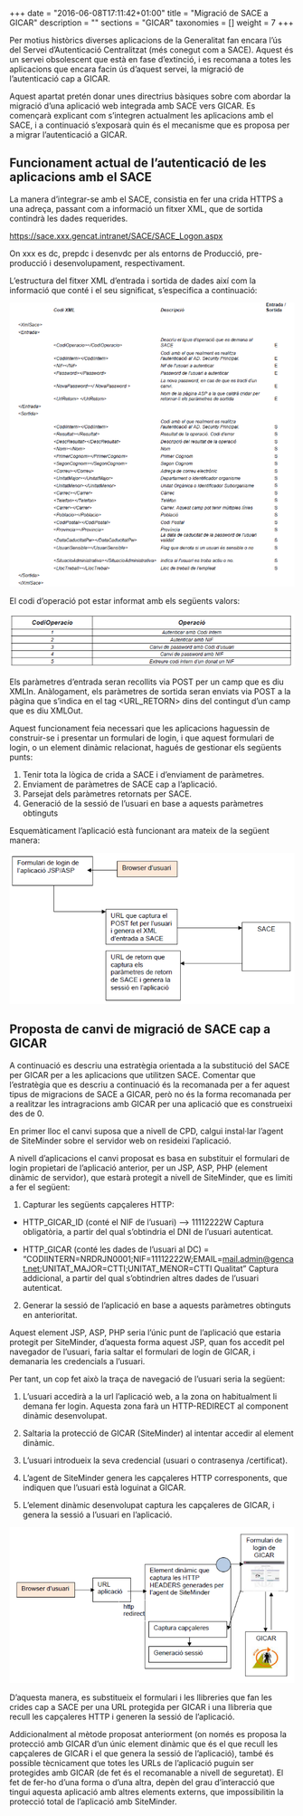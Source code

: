 +++
date        = "2016-06-08T17:11:42+01:00"
title       = "Migració de SACE a GICAR"
description = ""
sections    = "GICAR"
taxonomies  = []
weight 		= 7
+++


Per motius històrics diverses aplicacions de la Generalitat fan encara l’ús del Servei d’Autenticació Centralitzat (més conegut com a SACE). Aquest és un servei obsolescent que està en fase d’extinció, i es recomana a totes les aplicacions que encara facin ús d’aquest servei, la migració de l’autenticació cap a GICAR.

Aquest apartat pretén donar unes directrius bàsiques sobre com abordar la migració d’una aplicació web integrada amb SACE vers GICAR. Es començarà explicant com s’integren actualment les aplicacions amb el SACE, i a continuació s’exposarà quin és el mecanisme que es proposa per a migrar l’autenticació a GICAR.

## Funcionament actual de l’autenticació de les aplicacions amb el SACE

La manera d’integrar-se amb el SACE, consistia en fer una crida HTTPS a una adreça, passant com a informació un fitxer XML, que de sortida contindrà les dades requerides.

https://sace.xxx.gencat.intranet/SACE/SACE_Logon.aspx

On xxx es dc, prepdc i desenvdc per als entorns de Producció, pre-producció i desenvolupament, respectivament. 
	
L’estructura del fitxer XML d’entrada i sortida de dades així com la informació que conté i el seu significat, s’especifica a continuació:

![Integració Aplicacions GICAR](/related/gicar/xmlsace.png)

El codi d’operació pot estar informat amb els següents valors:

![Integració Aplicacions GICAR](/related/gicar/saceoperacions.png)

Els paràmetres d’entrada seran recollits via POST per un camp que es diu XMLIn. Anàlogament, els paràmetres de sortida seran enviats via POST a la pàgina que s’indica en el tag <URL_RETORN> dins del contingut d’un camp que es diu  XMLOut.

Aquest funcionament feia necessari que les aplicacions haguessin de construir-se i presentar un formulari de login, i que aquest formulari de login, o un element dinàmic relacionat, hagués de gestionar els següents punts:

1.	Tenir tota la lògica de crida a SACE i d’enviament de paràmetres.
2.	Enviament de paràmetres de SACE cap a l’aplicació.
3.	Parsejat dels paràmetres retornats per SACE.
4.	Generació de la sessió de l’usuari en base a aquests paràmetres obtinguts

Esquemàticament l’aplicació està funcionant ara mateix de la següent manera:

![Integració Aplicacions GICAR](/related/gicar/sacejsp.png)

## Proposta de canvi de migració de SACE cap a GICAR

A continuació es descriu una estratègia orientada a la substitució del SACE per GICAR per a les aplicacions que utilitzen SACE. Comentar que l’estratègia que es descriu a continuació és la recomanada per a fer aquest tipus de migracions de SACE a GICAR, però no és la forma recomanada per a realitzar les intragracions amb GICAR per una aplicació que es construeixi des de 0.

En primer lloc el canvi suposa que a nivell de CPD, calgui instal·lar l’agent de SiteMinder sobre el servidor web on resideixi l’aplicació.

A nivell d’aplicacions el canvi proposat es basa en substituir el formulari de login propietari de l’aplicació anterior, per un JSP, ASP, PHP (element dinàmic de servidor), que estarà protegit a nivell de SiteMinder, que es limiti a fer el següent:

1.	Capturar les següents capçaleres HTTP:

- HTTP_GICAR_ID (conté el NIF de l’usuari) --> 11112222W
Captura obligatòria, a partir del qual s’obtindria el DNI de l’usuari autenticat.

- HTTP_GICAR (conté les dades de l’usuari al DC) = “CODIINTERN=NRDRJN0001;NIF=11112222W;EMAIL=mail.admin@gencat.net;UNITAT_MAJOR=CTTI;UNITAT_MENOR=CTTI Qualitat”
Captura addicional, a partir del qual s’obtindrien altres dades de l’usuari autenticat.

2.	Generar la sessió de l’aplicació en base a aquests paràmetres obtinguts en anterioritat.

Aquest element JSP, ASP, PHP seria l’únic punt de l’aplicació que estaria protegit per SiteMinder, d’aquesta forma aquest JSP, quan fos accedit pel navegador de l’usuari, faria saltar el formulari de login de GICAR, i demanaria les credencials a l’usuari.

Per tant, un cop fet això la traça de navegació de l’usuari seria la següent:

1. L’usuari accedirà a la url l’aplicació web, a la zona on habitualment li demana fer login. Aquesta zona farà un HTTP-REDIRECT al component dinàmic desenvolupat. 

1. Saltaria la protecció de GICAR (SiteMinder) al intentar accedir al element dinàmic.

1. L’usuari introdueix la seva credencial (usuari o contrasenya /certificat). 

1. L’agent de SiteMinder genera les capçaleres HTTP corresponents, que indiquen que l’usuari està loguinat a GICAR.

1. L’element dinàmic desenvolupat captura les capçaleres de GICAR, i genera la sessió a l’usuari en l’aplicació.

![Integració Aplicacions GICAR](/related/gicar/funcionament-migracio-sace-gicar.png)

D’aquesta manera, es substitueix el formulari i les llibreries que fan les crides cap a SACE per una URL protegida per GICAR i una llibreria que recull les capçaleres HTTP i generen la sessió de l’aplicació.

Addicionalment al mètode proposat anteriorment (on només es proposa la protecció amb GICAR d’un únic element dinàmic que és el que recull les capçaleres de GICAR i el que genera la sessió de l’aplicació), també és possible tècnicament que totes les URLs de l’aplicació puguin ser protegides amb GICAR (de fet és el recomanable a nivell de seguretat). El fet de fer-ho d’una forma o d’una altra, depèn del grau d’interacció que tingui aquesta aplicació amb altres elements externs, que impossibilitin la protecció total de l’aplicació amb SiteMinder.
